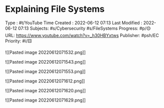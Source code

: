 # Explaining File Systems
Type : #t/YouTube
Time Created : 2022-06-12 07:13
Last Modified : 2022-06-12 07:13
Subjects: #s/Cybersecurity #s/FileSystems
Progress: #p/🟡
URL: https://www.youtube.com/watch?v=_h30HBYxtws
Publisher: #psh/EC
Priority: #i/🟨 

![[Pasted image 20220612071532.png]]

![[Pasted image 20220612071543.png]]

![[Pasted image 20220612071553.png]]

![[Pasted image 20220612071612.png]]

![[Pasted image 20220612071620.png]]

![[Pasted image 20220612071629.png]]

